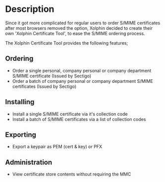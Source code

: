 # Description
Since it got more complicated for regular users to order S/MIME certificates after most browsers removed the <keygen> option, Xolphin decided to create their own 'Xolphin Certificate Tool', to ease the S/MIME ordering process. 

The Xolphin Certificate Tool provides the following features;

## Ordering
- Order a single personal, company personal or company department S/MIME certificate (Issued by Sectigo)
- Order a batch of company personal or company department S/MIME certificates (Issued by Sectigo)

## Installing
- Install a single S/MIME certificate via it's collection code
- Install a batch of S/MIME certificates via a list of collection codes

## Exporting
- Export a keypair as PEM (cert & key) or PFX

## Administration
- View certificate store contents without requiring the MMC